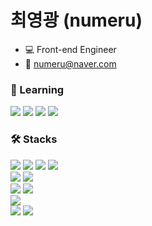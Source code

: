 # 최영광 (numeru)

- 💻 Front-end Engineer
- 📧 numeru@naver.com

### 🌱 Learning

<div>
  <img src="https://img.shields.io/badge/Webpack-8DD6F9?style=flat-square&logo=Webpack&logoColor=white"/>
  <img src="https://img.shields.io/badge/Cypress-17202C?style=flat-square&logo=Cypress&logoColor=white"/>
  <img src="https://img.shields.io/badge/Docker-2496ED?style=flat-square&logo=Docker&logoColor=white"/>
  <img src="https://img.shields.io/badge/AWS-232F3E?style=flat-square&logo=AmazonAWS&logoColor=white"/>
</div>

### 🛠 Stacks

<div>
  <img src="https://img.shields.io/badge/HTML5-E34F26?style=flat-square&logo=HTML5&logoColor=white"/>
  <img src="https://img.shields.io/badge/CSS3-1572B6?style=flat-square&logo=CSS3&logoColor=white"/>
  <img src="https://img.shields.io/badge/JavaScript-F7Df1E?style=flat-square&logo=JavaScript&logoColor=white"/>
  <img src="https://img.shields.io/badge/TypeScript-3178C6?style=flat-square&logo=TypeScript&logoColor=white"/>
</div>

<div>
  <img src="https://img.shields.io/badge/ReactJs-61DAFB?style=flat-square&logo=react&logoColor=white"/>
  <img src="https://img.shields.io/badge/NextJs-000000?style=flat-square&logo=Next.js&logoColor=white"/>
</div>

<div>
  <img src="https://img.shields.io/badge/Redux-764ABC?style=flat-square&logo=Redux&logoColor=white"/>
  <img src="https://img.shields.io/badge/ReduxSaga-999999?style=flat-square&logo=ReduxSaga&logoColor=white"/>
</div>

<div>
  <img src="https://img.shields.io/badge/StyledComponents-DB7093?style=flat-square&logo=StyledComponents&logoColor=white"/>
</div>

<div>
  <img src="https://img.shields.io/badge/Jest-C21325?style=flat-square&logo=Jest&logoColor=white"/>
  <img src="https://img.shields.io/badge/TestingLibrary-E33332?style=flat-square&logo=TestingLibrary&logoColor=white"/>
</div>

